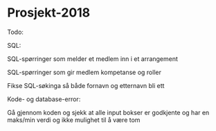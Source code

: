 # Prosjekt-2018


Todo:

SQL:

SQL-spørringer som melder et medlem inn i et arrangement

SQL-spørringer som gir medlem kompetanse og roller

Fikse SQL-søkinga så både fornavn og etternavn bli ett

Kode- og database-error:

Gå gjennom koden og sjekk at alle input bokser er godkjente og har en maks/min verdi og ikke mulighet til å være tom
